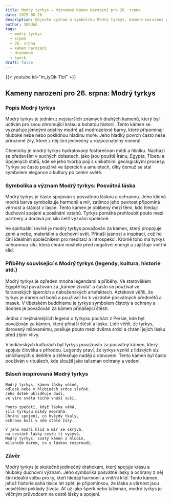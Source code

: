 ```yaml
---
title: Modrý tyrkys – Významný Kámen Narození pro 26. srpna
date: 2025-08-26
description: Objevte význam a symboliku Modrý tyrkys, kamene narození pro 26. srpna, který symbolizuje Posvátná láska. Přečtěte si legendy a inspirující příběhy.
author: 365dnů
tags:
  - modrý tyrkys
  - srpen
  - 26. srpna
  - kámen narození
  - drahokam
  - šperk
draft: false
---
```


{{< youtube id="m_iyOk-11oI" >}}

## Kameny narození pro 26. srpna: Modrý tyrkys

### Popis Modrý tyrkys

Modrý tyrkys je jedním z nejstarších známých drahých kamenů, který byl uctíván pro svou ohromující krásu a bohatou historii. Tento kámen se vyznačuje jemnými odstíny modré až modrozelené barvy, které připomínají hluboké nebe nebo poklidnou hladinu moře. Jeho hladký povrch často nese přirozené žíly, které z něj činí jedinečný a rozpoznatelný minerál.

Chemicky je modrý tyrkys hydratovaný fosforečnan mědi a hliníku. Nachází se především v suchých oblastech, jako jsou pouště Íránu, Egypta, Tibetu a Spojených států, kde se jeho tvorba pojí s unikátními geologickými procesy. Tyrkys se často používá ve špercích a amuletech, díky čemuž se stal symbolem elegance a kultury po celém světě.

### Symbolika a význam Modrý tyrkys: Posvátná láska

Modrý tyrkys je často spojován s posvátnou láskou a ochranou. Jeho klidná modrá barva symbolizuje harmonii a mír, zatímco jeho pevnost připomíná věrnost a stálost v lásce. Tento kámen je oblíbený mezi těmi, kdo hledají duchovní spojení a posilnění vztahů. Tyrkys pomáhá prohloubit pouto mezi partnery a dodává jim sílu čelit výzvám společně.

Ve spirituální rovině je modrý tyrkys považován za kámen, který propojuje zemi a nebe, materiální a duchovní svět. Přináší jasnost a inspiraci, což ho činí ideálním společníkem pro meditaci a introspekci. Kromě toho má tyrkys ochrannou sílu, která chrání nositele před negativní energií a zajišťuje vnitřní klid.

### Příběhy související s Modrý tyrkys (legendy, kultura, historie atd.)

Modrý tyrkys je opředen mnoha legendami a příběhy. Ve starověkém Egyptě byl považován za „kámen života“ a často se používal ve faraonských špercích a náboženských artefaktech. Aztékové věřili, že tyrkys je darem od bohů a používali ho k výzdobě posvátných předmětů a masek. V tibetském buddhismu je tyrkys symbolem čistoty a ochrany a dodnes je považován za kámen přinášející štěstí.

Jedna z nejznámějších legend o tyrkysu pochází z Persie, kde byl považován za kámen, který přináší štěstí a lásku. Lidé věřili, že tyrkys, darovaný milovanému, posiluje pouto mezi dvěma srdci a chrání jejich lásku před zlými vlivy.

V indiánských kulturách byl tyrkys považován za posvátný kámen, který spojuje člověka s přírodou. Legendy praví, že tyrkys vznikl z lidských slz smíchaných s deštěm a ztělesňuje naději a obnovení. Tento kámen byl často používán v rituálech, kde sloužil jako talisman ochrany a vedení.

### Báseň inspirovaná Modrý tyrkys

```
Modrý tyrkys, kámen lásky věčné,  
odlesk nebe v hlubinách srdce slečné.  
Jeho dotek uklidňuje duši,  
ve víru světa ticho vnáší suší.

Pouto zpečetí, když láska váhá,  
síla tyrkysu nikdy neprahá.  
Chrání spojení, co hvězdy tkaly,  
ochrana boží v něm stále žaly.

V jeho modři klid a mír se skrývá,  
na cestách lásky cestu ti vyzývá.  
Modrý tyrkys, svatý kámen z hlubin,  
milencům darem, co s láskou rozproudí.
```

### Závěr

Modrý tyrkys je skutečně jedinečný drahokam, který spojuje krásu a hluboký duchovní význam. Jeho symbolika posvátné lásky a ochrany z něj činí ideální volbu pro ty, kteří hledají harmonii a vnitřní klid. Tento kámen, jehož historie sahá tisíce let zpět, je připomínkou, že láska a věrnost jsou největšími poklady života. Ať už jako šperk nebo talisman, modrý tyrkys je věčným průvodcem na cestě lásky a spojení.